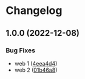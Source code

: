 # Changelog

## 1.0.0 (2022-12-08)


### Bug Fixes

* web 1 ([4eea4d4](https://github.com/ddzero2c/release-please-poc/commit/4eea4d43f308d1cb00bbab374e4bbd37262c16a3))
* web 2 ([01b46a8](https://github.com/ddzero2c/release-please-poc/commit/01b46a8e5cb53fcaf262906ba54997280950bd35))
